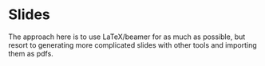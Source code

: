 # Slides
The approach here is to use LaTeX/beamer for as much as possible, but resort to generating more complicated slides with other tools and importing them as pdfs.

